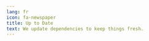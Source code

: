 ```yaml
---
lang: fr
icon: fa-newspaper
title: Up to Date
text: We update dependencies to keep things fresh.
---
```

